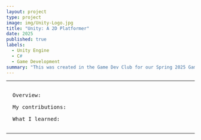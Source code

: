 ```yaml
---
layout: project
type: project
image: img/Unity-Logo.jpg
title: "Unity: A 2D Platformer"
date: 2025
published: true
labels:
  - Unity Engine
  - C#
  - Game Development
summary: "This was created in the Game Dev Club for our Spring 2025 Game Jam. It was made by a team of story writers, art and music makers, and coders. I Was part of the coding team and was tasked to do game level design as well as any necessary scripts."
---
```


<hr>

<pre>
  
  Overview:

  My contributions: 

  What I learned:
  
</pre>

<hr>

